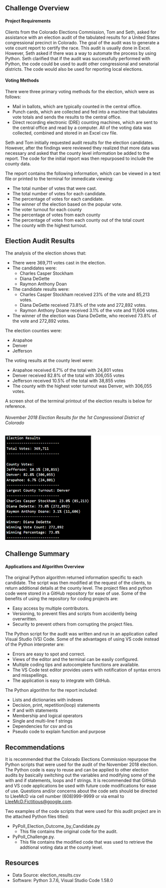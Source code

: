 ## Challenge  Overview
#### Project Requirements
Clients from the Colorado Elections Commission, Tom and Seth, asked for assistance with an election audit of the tabulated results for a United States congressional precinct in Colorado. The goal of the audit was to generate a vote count report to certify the race. This audit is usually done in Excel. However, Seth asked if there was a way to automate the process by using Python. Seth clarified that if the audit was successfully performed with Python, the code could be used to audit other congressional and senatorial districts. The code would also be used for reporting local elections. 

#### Voting Methods
There were three primary voting methods for the election, which were as follows:
- Mail in ballots, which are typically counted in the central office.
- Punch cards, which are collected and fed into a machine that tabulates vote totals and sends the results to the central office.
- Direct recording electronic (DRE) counting machines, which are sent to the central office and read by a computer.
All of the voting data was collected, combined and stored in an Excel csv file.

Seth and Tom initially requested audit results for the election candidates. However, after the findings were reviewed they realized that more data was necessary and asked that the county level information be added to the report. The code for the initial report was then repurposed to include the county data.

The report contains the following information, which can be viewed in a text file or printed to the terminal for immedicate viewing: 
- The total number of votes that were cast.
- The total number of votes for each candidate.
- The percentage of votes for each candidate.
- The winner of the election based on the popular vote.
- The voter turnout for each county
- The percentage of votes from each county
- The percentage of votes from each county out of the total count
- The county with the highest turnout.

## Election Audit Results
The analysis of the election shows that:
- There were 369,711 votes cast in the election.
- The candidates were:
  - Charles Casper Stockham
  - Diana DeGette
  - Raymon Anthony Doan
- The candidate results were:
   - Charles Casper Stockham received 23% of the vote and 85,213 votes.
   - Diana DeGette received 73.8% of the vote and 272,892 votes.
   - Raymon Anthony Doane received 3.1% of the vote and 11,606 votes.
- The winner of the election was Diana DeGette, who received 73.8% of the vote and 272,892 votes. 

The election counties were:
- Arapahoe
- Denver
- Jefferson

The voting results at the county level were:
- Arapahoe received 6.7% of the total with 24,801 votes
- Denver received 82.8% of the total with 306,055 votes
- Jefferson received 10.5% of the total with 38,855 votes
- The county with the highest voter turnout was Denver, with 306,055 votes.

A screen shot of the terminal printout of the election results is below for reference.

###### November 2018 Election Results for the 1st Congressional District of Colorado 
![Election Results for the 1st Congressional District of Colorado](https://github.com/LleeMcD/Election_Analysis/blob/main/PyPoll_Challenge_Image.png)
## Challenge Summary
#### Applications and Algorithm Overview
The original Python algorithm returned information specific to each candidate. The script was then modified at the request of the clients, to return additional details at the county level. The project files and python code were stored in a GitHub repository for ease of use. Some of the benefits of using the repository for coding projects are:
- Easy access by multiple contributors.
- Versioning, to prevent files and scripts from accidently being overwritten. 
- Security to prevent others from corrupting the project files. 

The Python script for the audit was written and run in an application called Visual Studio (VS) Code. 
Some of the advantages of using VS code instead of the Python interpreter are:
- Errors are easy to spot and correct.
- Views of the editor and the terminal can be easily configured.
- Multiple coding tips and autocomplete functions are available.
- The VS Code test editor provides users with notification of syntax errors and misspellings.
- The application is easy to integrate with GitHub.

The Python algorithm for the report included:
- Lists and dictionaries with indexes
- Decision, print, repetition(loop) statements
- If and with statements
- Membership and logical operators
- Single and multi-line f strings
- Dependencies for csv and os 
- Pseudo code to explain function and purpose 

## Recommendations
It is recommended that the Colorado Elections Commission repurpose the Python scripts that were used for the audit of the November 2018 election.  The Python code is easy to reuse and can be applied to other election audits by basically switching out the variables and modifying some of the with and if statements, loops and f strings. It is recommended that GitHub and VS code applications be used with future code modifications for ease of use. Questions and/or concerns about the code sets should be directed to LleeMcD via cell number (608)999-9999 or via email to LleeMcD.Fictitious@google.com.

Two examples of the code scripts that were used for this audit project are in the attached Python files titled:
- PyPoll_Election_Outcome_by_Candidate.py 
  - This file contains the original code for the audit.   
- PyPoll_Challenge.py.
  - This file contains the modified code that was used to retrieve the addtional voting data at the county level.  

## Resources
- Data Source: election_results.csv
- Software: Python 3.7.6, Visual Studio Code 1.58.0

